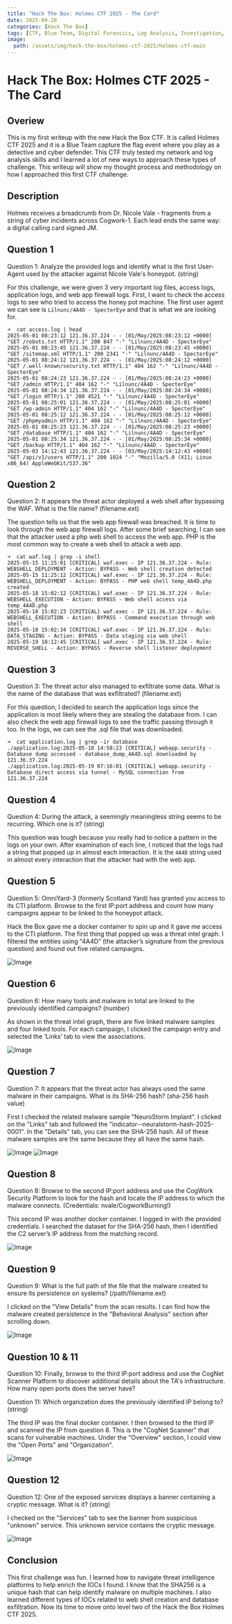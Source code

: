 ```yaml
---
title: "Hack The Box: Holmes CTF 2025 - The Card"
date: 2025-09-28
categories: [Hack The Box]
tags: [CTF, Blue Team, Digital Forensics, Log Analysis, Investigation, Threat Intelligence, IOCs, Threat Hunting]
image:
  path: /assets/img/hack-the-box/holmes-ctf-2025/holmes-ctf-main
---
```


# Hack The Box: Holmes CTF 2025 - The Card

## Overiew

This is my first writeup with the new Hack the Box CTF. It is called Holmes CTF 2025 and it is a Blue Team capture the flag event where you play as a detective and cyber defender. This CTF truly tested my network and log analysis skills and I learned a lot of new ways to approach these types of challenge. This writeup will show my thought process and methodology on how I approached this first CTF challenge.

## Description

Holmes receives a breadcrumb from Dr. Nicole Vale - fragments from a string of cyber incidents across Cogwork-1. Each lead ends the same way: a digital calling card signed JM.

## Question 1

Question 1: Analyze the provided logs and identify what is the first User-Agent used by the attacker against Nicole Vale's honeypot. (string)

For this challenge, we were given 3 very important log files, access logs, application logs, and web app firewall logs. First, I want to check the access logs to see who tried to access the honey pot machine. The first user agent we can see is `Lilnunc/4A4D - SpecterEye` and that is what we are looking for.

```console
➜  cat access.log | head
2025-05-01 08:23:12 121.36.37.224 - - [01/May/2025:08:23:12 +0000] "GET /robots.txt HTTP/1.1" 200 847 "-" "Lilnunc/4A4D - SpecterEye"
2025-05-01 08:23:45 121.36.37.224 - - [01/May/2025:08:23:45 +0000] "GET /sitemap.xml HTTP/1.1" 200 2341 "-" "Lilnunc/4A4D - SpecterEye"
2025-05-01 08:24:12 121.36.37.224 - - [01/May/2025:08:24:12 +0000] "GET /.well-known/security.txt HTTP/1.1" 404 162 "-" "Lilnunc/4A4D - SpecterEye"
2025-05-01 08:24:23 121.36.37.224 - - [01/May/2025:08:24:23 +0000] "GET /admin HTTP/1.1" 404 162 "-" "Lilnunc/4A4D - SpecterEye"
2025-05-01 08:24:34 121.36.37.224 - - [01/May/2025:08:24:34 +0000] "GET /login HTTP/1.1" 200 4521 "-" "Lilnunc/4A4D - SpecterEye"
2025-05-01 08:25:01 121.36.37.224 - - [01/May/2025:08:25:01 +0000] "GET /wp-admin HTTP/1.1" 404 162 "-" "Lilnunc/4A4D - SpecterEye"
2025-05-01 08:25:12 121.36.37.224 - - [01/May/2025:08:25:12 +0000] "GET /phpmyadmin HTTP/1.1" 404 162 "-" "Lilnunc/4A4D - SpecterEye"
2025-05-01 08:25:23 121.36.37.224 - - [01/May/2025:08:25:23 +0000] "GET /database HTTP/1.1" 404 162 "-" "Lilnunc/4A4D - SpecterEye"
2025-05-01 08:25:34 121.36.37.224 - - [01/May/2025:08:25:34 +0000] "GET /backup HTTP/1.1" 404 162 "-" "Lilnunc/4A4D - SpecterEye"
2025-05-03 14:12:43 121.36.37.224 - - [03/May/2025:14:12:43 +0000] "GET /api/v1/users HTTP/1.1" 200 1024 "-" "Mozilla/5.0 (X11; Linux x86_64) AppleWebKit/537.36"
```

## Question 2

Question 2: It appears the threat actor deployed a web shell after bypassing the WAF. What is the file name? (filename.ext)

The question tells us that the web app firewall was breached. It is time to look through the web app firewall logs. After some brief searching, I can see that the attacker used a php web shell to access the web app. PHP is the most common way to create a web shell to attack a web app.

```console
➜  cat waf.log | grep -i shell
2025-05-15 11:25:01 [CRITICAL] waf.exec - IP 121.36.37.224 - Rule: WEBSHELL_DEPLOYMENT - Action: BYPASS - Web shell creation detected
2025-05-15 11:25:12 [CRITICAL] waf.exec - IP 121.36.37.224 - Rule: WEBSHELL_DEPLOYMENT - Action: BYPASS - PHP web shell temp_4A4D.php created
2025-05-18 15:02:12 [CRITICAL] waf.exec - IP 121.36.37.224 - Rule: WEBSHELL_EXECUTION - Action: BYPASS - Web shell access via temp_4A4D.php
2025-05-18 15:02:23 [CRITICAL] waf.exec - IP 121.36.37.224 - Rule: WEBSHELL_EXECUTION - Action: BYPASS - Command execution through web shell
2025-05-18 15:02:34 [CRITICAL] waf.exec - IP 121.36.37.224 - Rule: DATA_STAGING - Action: BYPASS - Data staging via web shell
2025-05-19 10:12:45 [CRITICAL] waf.exec - IP 121.36.37.224 - Rule: REVERSE_SHELL - Action: BYPASS - Reverse shell listener deployment
```

## Question 3

Question 3: The threat actor also managed to exfiltrate some data. What is the name of the database that was exfiltrated? (filename.ext)

For this question, I decided to search the application logs since the application is most likely where they are stealing the database from. I can also check the web app firewall logs to see the traffic passing through it too. In the logs, we can see the .sql file that was downloaded.

```console
➜  cat application.log | grep -ir database
./application.log:2025-05-18 14:58:23 [CRITICAL] webapp.security - Database dump accessed - database_dump_4A4D.sql downloaded by 121.36.37.224
./application.log:2025-05-19 07:16:01 [CRITICAL] webapp.security - Database direct access via tunnel - MySQL connection from 121.36.37.224
```

## Question 4

Question 4: During the attack, a seemingly meaningless string seems to be recurring. Which one is it? (string)

This question was tough because you really had to notice a pattern in the logs on your own. After examination of each line, I noticed that the logs had a string that popped up in almost each interaction. It is the `4A4D` string used in almost every interaction that the attacker had with the web app.

## Question 5

Question 5: OmniYard-3 (formerly Scotland Yard) has granted you access to its CTI platform. Browse to the first IP:port address and count how many campaigns appear to be linked to the honeypot attack.

Hack the Box gave me a docker container to spin up and it gave me access to the CTI platform. The first thing that popped up was a threat intel graph. I filtered the entities using “4A4D” (the attacker’s signature from the previous question) and found out five related campaigns.

![Image](/assets/img/hack-the-box/holmes-ctf-2025/the-card/the_card_question_5.png)

## Question 6

Question 6: How many tools and malware in total are linked to the previously identified campaigns? (number)

As shown in the threat intel graph, there are five linked malware samples and four linked tools. For each campaign, I clicked the campaign entry and selected the ‘Links’ tab to view the associations.

![Image](/assets/img/hack-the-box/holmes-ctf-2025/the-card/the_card_question_6.png)

## Question 7

Question 7: It appears that the threat actor has always used the same malware in their campaigns. What is its SHA-256 hash? (sha-256 hash value)

First I checked the related malware sample "NeuroStorm Implant". I clicked on the "Links" tab and followed the "indicator--neuralstorm-hash-2025-0001". In the "Details" tab, you can see the SHA-256 hash. All of these malware samples are the same because they all have the same hash.

![Image](/assets/img/hack-the-box/holmes-ctf-2025/the-card/the_card_question_7_a.png)
![Image](/assets/img/hack-the-box/holmes-ctf-2025/the-card/the_card_question_7_b.png)

## Question 8

Question 8: Browse to the second IP:port address and use the CogWork Security Platform to look for the hash and locate the IP address to which the malware connects. (Credentials: nvale/CogworkBurning!)

This second IP was another docker container. I logged in with the provided credentials. I searched the dataset for the SHA-256 hash, then I identified the C2 server’s IP address from the matching record.

![Image](/assets/img/hack-the-box/holmes-ctf-2025/the-card/the_card_question_8.png)

## Question 9

Question 9: What is the full path of the file that the malware created to ensure its persistence on systems? (/path/filename.ext)

I clicked on the "View Details" from the scan results. I can find how the malware created persistence in the "Behavioral Analysis" section after scrolling down.

![Image](/assets/img/hack-the-box/holmes-ctf-2025/the-card/the_card_question_9.png)

## Question 10 & 11

Question 10: Finally, browse to the third IP:port address and use the CogNet Scanner Platform to discover additional details about the TA's infrastructure. How many open ports does the server have?

Question 11: Which organization does the previously identified IP belong to? (string)

The third IP was the final docker container. I then browsed to the third IP and scanned the IP from question 8. This is the "CogNet Scanner" that scans for vulnerable machines. Under the "Overview" section, I could view the "Open Ports" and "Organization".

![Image](/assets/img/hack-the-box/holmes-ctf-2025/the-card/the_card_question_10_11.png)

## Question 12

Question 12: One of the exposed services displays a banner containing a cryptic message. What is it? (string)

I checked on the "Services" tab to see the banner from suspicious "unknown" service. This unknown service contains the cryptic message.

![Image](/assets/img/hack-the-box/holmes-ctf-2025/the-card/the_card_question_12.png)

## Conclusion

This first challenge was fun. I learned how to navigate threat intelligence platforms to help enrich the IOCs I found. I know that the SHA256 is a unique hash that can help identify malware on multiple machines. I also learned different types of IOCs related to web shell creation and database exfiltration. Now its time to move onto level two of the Hack the Box Holmes CTF 2025.
